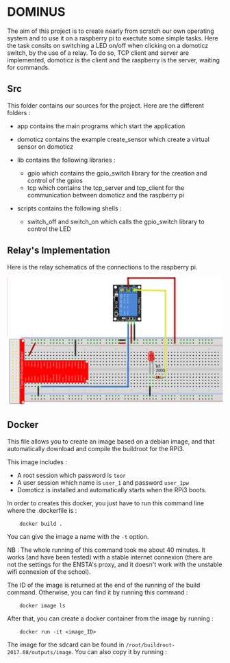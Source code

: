 # DOMINUS

The aim of this project is to create nearly from scratch our own operating system and to use it on a raspberry pi to exectute some simple tasks. 
Here the task consits on switching a LED on/off when clicking on a domoticz switch, by the use of a relay.
To do so, TCP client and server are implemented, domoticz is the client and the raspberry is the server, waiting for commands.

## Src

This folder contains our sources for the project. Here are the different folders :

* app contains the main programs which start the application

* domoticz contains the example create_sensor which create a virtual sensor on domoticz

* lib contains the following libraries :
    * gpio which contains the gpio_switch library for the creation and control of the gpios
    * tcp which contains the tcp_server and tcp_client for the communication between domoticz and the raspberry pi

* scripts contains the following shells :
    * switch_off and switch_on which calls the gpio_switch library to control the LED


## Relay's Implementation  

Here is the relay schematics of the connections to the raspberry pi.

<p align="center">
  <img src="https://github.com/RemiRigal/dominus/blob/PCMR/img/relay_schematics.png" width="700" title="Relay connections schema">
</p>


## Docker

This file allows you to create an image based on a debian image, and that automatically download and compile the buildroot for the RPi3.

This image includes :
* A root session which password is `toor`
* A user session which name is `user_1` and password `user_1pw`
* Domoticz is installed and automatically starts when the RPi3 boots.

In order to creates this docker, you just have to run this command line where the .dockerfile is :

		docker build .

You can give the image a name with the `-t` option.

NB : The whole running of this command took me about 40 minutes. It works (and have been tested) with a stable internet connexion (there are not the settings for the ENSTA's proxy, and it doesn't work with the unstable wifi connexion of the school).


The ID of the image is returned at the end of the running of the build command. Otherwise, you can find it by running this command :

		docker image ls

After that, you can create a docker container from the image by running :

		docker run -it <image_ID> 

The image for the sdcard can be found in `/root/buildroot-2017.08/outputs/image`. 
You can also copy it by running :
